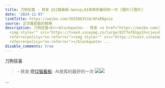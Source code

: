 ```yaml
---
title: 刀狗狂喜 - 转发 @12猫看板:&ensp;AI发挥的最好的一次 [图片][图片]
date: '2024-11-07'
linkTitle: https://weibo.com/3825863518/OFaENgnie
source: 正宗毒奶菇的微博
description: 刀狗狂喜<br><blockquote> - 转发 <a href="https://weibo.com/2197811041" target="_blank">@12猫看板</a>: AI发挥的最好的一次
  <img style="" src="https://tvax4.sinaimg.cn/large/82ffef61gy1hvcjesvhzrg20a00a01l0.gif"
  referrerpolicy="no-referrer"><img style="" src="https://tvax3.sinaimg.cn/large/82ffef61gy1hvcjf1wn2fg20bu06k7wh.gif"
  referrerpolicy="no-referrer"></blockquote> ...
disable_comments: true
---
```

刀狗狂喜<br><blockquote> - 转发 <a href="https://weibo.com/2197811041" target="_blank">@12猫看板</a>: AI发挥的最好的一次 <img style="" src="https://tvax4.sinaimg.cn/large/82ffef61gy1hvcjesvhzrg20a00a01l0.gif" referrerpolicy="no-referrer"><img style="" src="https://tvax3.sinaimg.cn/large/82ffef61gy1hvcjf1wn2fg20bu06k7wh.gif" referrerpolicy="no-referrer"></blockquote> ...